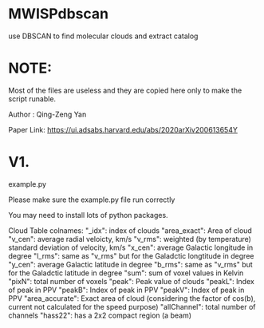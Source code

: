 # MWISPdbscan
use DBSCAN to find molecular clouds and extract catalog

# NOTE:
Most of the files are useless and they are copied here only to make the script runable.

Author : Qing-Zeng Yan

Paper Link:  https://ui.adsabs.harvard.edu/abs/2020arXiv200613654Y



# V1.
example.py

Please make sure the example.py file run correctly

You may need to install lots of python packages.



Cloud Table colnames:
"_idx": index of clouds
"area_exact": Area of cloud
"v_cen": average radial veloicty, km/s
"v_rms":  weighted (by temperature) standard deviation of velocity, km/s
"x_cen": average Galactic longitude in degree
"l_rms":  same as "v_rms" but for the Galadctic longtitude in degree
"y_cen": average Galactic latitude in degree
"b_rms":  same as "v_rms" but for the Galadctic latitude in degree
"sum": sum of voxel values in Kelvin
"pixN": total number of voxels
"peak": Peak value of clouds
"peakL": Index of peak in PPV
"peakB": Index of peak in PPV
"peakV": Index of peak in PPV
"area_accurate": Exact area of cloud (considering the factor of cos(b), current not calculated for the speed purpose)
"allChannel": total number of channels
"hass22": has a 2x2 compact region (a beam)
 
